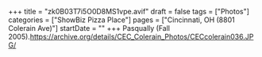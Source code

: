 +++
title = "zk0B03T7i5O0D8MS1vpe.avif"
draft = false
tags = ["Photos"]
categories = ["ShowBiz Pizza Place"]
pages = ["Cincinnati, OH (8801 Colerain Ave)"]
startDate = ""
+++
Pasqually (Fall 2005).https://archive.org/details/CEC_Colerain_Photos/CECcolerain036.JPG/
